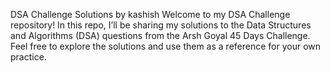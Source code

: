 DSA Challenge Solutions by kashish
Welcome to my DSA Challenge repository! In this repo, I’ll be sharing my solutions to the Data Structures and Algorithms (DSA) questions from the Arsh Goyal 45 Days Challenge. Feel free to explore the solutions and use them as a reference for your own practice.
